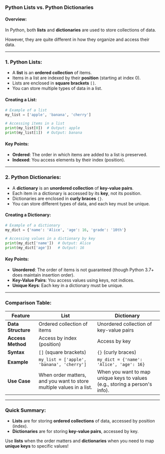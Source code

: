 ### **Python Lists vs. Python Dictionaries**

#### **Overview:**
In Python, both **lists** and **dictionaries** are used to store collections of data. 

However, they are quite different in how they organize and access their data.

---

### **1. Python Lists:**
- A **list** is an **ordered collection** of items.
- Items in a list are indexed by their **position** (starting at index 0).
- Lists are enclosed in **square brackets** `[]`.
- You can store multiple types of data in a list.

#### **Creating a List:**
```python
# Example of a list
my_list = ['apple', 'banana', 'cherry']

# Accessing items in a list
print(my_list[0])  # Output: apple
print(my_list[1])  # Output: banana
```

#### **Key Points:**
- **Ordered**: The order in which items are added to a list is preserved.
- **Indexed**: You access elements by their index (position).
  
---

### **2. Python Dictionaries:**
- A **dictionary** is an **unordered collection** of **key-value pairs**.
- Each item in a dictionary is accessed by its **key**, not its position.
- Dictionaries are enclosed in **curly braces** `{}`.
- You can store different types of data, and each key must be unique.

#### **Creating a Dictionary:**
```python
# Example of a dictionary
my_dict = {'name': 'Alice', 'age': 16, 'grade': '10th'}

# Accessing values in a dictionary by key
print(my_dict['name'])  # Output: Alice
print(my_dict['age'])   # Output: 16
```

#### **Key Points:**
- **Unordered**: The order of items is not guaranteed (though Python 3.7+ does maintain insertion order).
- **Key-Value Pairs**: You access values using keys, not indices.
- **Unique Keys**: Each key in a dictionary must be unique.

---

### **Comparison Table:**

| Feature             | **List**                                 | **Dictionary**                            |
|---------------------|------------------------------------------|-------------------------------------------|
| **Data Structure**   | Ordered collection of items              | Unordered collection of key-value pairs   |
| **Access Method**    | Access by index (position)               | Access by key                             |
| **Syntax**           | `[]` (square brackets)                   | `{}` (curly braces)                      |
| **Example**          | `my_list = ['apple', 'banana', 'cherry']`| `my_dict = {'name': 'Alice', 'age': 16}`  |
| **Use Case**         | When order matters, and you want to store multiple values in a list. | When you want to map unique keys to values (e.g., storing a person's info). |

---

### **Quick Summary:**
- **Lists** are for storing **ordered collections** of data, accessed by position (index).
- **Dictionaries** are for storing **key-value pairs**, accessed by key.

Use **lists** when the order matters and **dictionaries** when you need to map **unique keys** to specific values!
